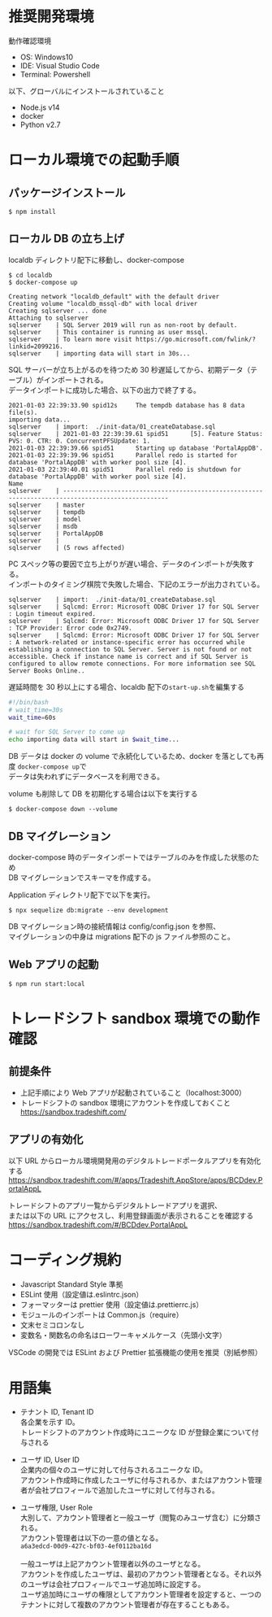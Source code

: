 # 推奨開発環境

動作確認環境

- OS: Windows10
- IDE: Visual Studio Code
- Terminal: Powershell

以下、グローバルにインストールされていること

- Node.js v14
- docker
- Python v2.7

# ローカル環境での起動手順

## パッケージインストール

```
$ npm install
```

## ローカル DB の立ち上げ

localdb ディレクトリ配下に移動し、docker-compose

```
$ cd localdb
$ docker-compose up

Creating network "localdb_default" with the default driver
Creating volume "localdb_mssql-db" with local driver
Creating sqlserver ... done
Attaching to sqlserver
sqlserver    | SQL Server 2019 will run as non-root by default.
sqlserver    | This container is running as user mssql.
sqlserver    | To learn more visit https://go.microsoft.com/fwlink/?linkid=2099216.
sqlserver    | importing data will start in 30s...
```

SQL サーバーが立ち上がるのを待つため 30 秒遅延してから、初期データ（テーブル）がインポートされる。\
データインポートに成功した場合、以下の出力で終了する。

```
2021-01-03 22:39:33.90 spid12s     The tempdb database has 8 data file(s).
importing data...
sqlserver    | import:  ./init-data/01_createDatabase.sql
sqlserver    | 2021-01-03 22:39:39.61 spid51      [5]. Feature Status: PVS: 0. CTR: 0. ConcurrentPFSUpdate: 1.
2021-01-03 22:39:39.66 spid51      Starting up database 'PortalAppDB'.
2021-01-03 22:39:39.96 spid51      Parallel redo is started for database 'PortalAppDB' with worker pool size [4].
2021-01-03 22:39:40.01 spid51      Parallel redo is shutdown for database 'PortalAppDB' with worker pool size [4].
Name
sqlserver    | ---------------------------------------------------------------------------------------------------
sqlserver    | master
sqlserver    | tempdb
sqlserver    | model
sqlserver    | msdb
sqlserver    | PortalAppDB
sqlserver    |
sqlserver    | (5 rows affected)
```

PC スペック等の要因で立ち上がりが遅い場合、データのインポートが失敗する。\
インポートのタイミング棋院で失敗した場合、下記のエラーが出力されている。

```
sqlserver    | import:  ./init-data/01_createDatabase.sql
sqlserver    | Sqlcmd: Error: Microsoft ODBC Driver 17 for SQL Server : Login timeout expired.
sqlserver    | Sqlcmd: Error: Microsoft ODBC Driver 17 for SQL Server : TCP Provider: Error code 0x2749.
sqlserver    | Sqlcmd: Error: Microsoft ODBC Driver 17 for SQL Server : A network-related or instance-specific error has occurred while establishing a connection to SQL Server. Server is not found or not accessible. Check if instance name is correct and if SQL Server is configured to allow remote connections. For more information see SQL Server Books Online..
```

遅延時間を 30 秒以上にする場合、localdb 配下の`start-up.sh`を編集する

```shell:start-up.sh
#!/bin/bash
# wait_time=30s
wait_time=60s

# wait for SQL Server to come up
echo importing data will start in $wait_time...
```

DB データは docker の volume で永続化しているため、docker を落としても再度
`docker-compose up`で\
データは失われずにデータベースを利用できる。

volume も削除して DB を初期化する場合は以下を実行する

```
$ docker-compose down --volume
```

## DB マイグレーション

docker-compose 時のデータインポートではテーブルのみを作成した状態のため\
DB マイグレーションでスキーマを作成する。

Application ディレクトリ配下で以下を実行。

```
$ npx sequelize db:migrate --env development
```

DB マイグレーション時の接続情報は config/config.json を参照、\
マイグレーションの中身は migrations 配下の js ファイル参照のこと。

## Web アプリの起動

```
$ npm run start:local
```

# トレードシフト sandbox 環境での動作確認

## 前提条件

- 上記手順により Web アプリが起動されていること（localhost:3000）
- トレードシフトの sandbox 環境にアカウントを作成しておくこと\
  https://sandbox.tradeshift.com/

## アプリの有効化

以下 URL からローカル環境開発用のデジタルトレードポータルアプリを有効化する
https://sandbox.tradeshift.com/#/apps/Tradeshift.AppStore/apps/BCDdev.PortalAppL

トレードシフトのアプリ一覧からデジタルトレードアプリを選択、\
または以下の URL にアクセスし、利用登録画面が表示されることを確認する
https://sandbox.tradeshift.com/#/BCDdev.PortalAppL

# コーディング規約

- Javascript Standard Style 準拠
- ESLint 使用（設定値は.eslintrc.json）
- フォーマッターは prettier 使用（設定値は.prettierrc.js）
- モジュールのインポートは Common.js（require）
- 文末セミコロンなし
- 変数名・関数名の命名はローワーキャメルケース（先頭小文字）

VSCode の開発では ESLint および Prettier 拡張機能の使用を推奨（別紙参照）

# 用語集

- テナント ID, Tenant ID\
  各企業を示す ID。\
  トレードシフトのアカウント作成時にユニークな ID が登録企業について付与される

- ユーザ ID, User ID\
  企業内の個々のユーザに対して付与されるユニークな ID。\
  アカウント作成時に作成したユーザに付与されるか、またはアカウント管理者が会社プロフィールで追加したユーザに対して付与される。

- ユーザ権限, User Role\
  大別して、アカウント管理者と一般ユーザ（閲覧のみユーザ含む）に分類される。\
  アカウント管理者は以下の一意の値となる。\
  `a6a3edcd-00d9-427c-bf03-4ef0112ba16d`\
  \
  一般ユーザは上記アカウント管理者以外のユーザとなる。\
  アカウントを作成したユーザは、最初のアカウント管理者となる。それ以外のユーザは会社プロフィールでユーザ追加時に設定する。\
  ユーザ追加時にユーザの権限としてアカウント管理者を設定すると、一つのテナントに対して複数のアカウント管理者が存在することもある。
